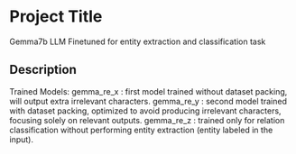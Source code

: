 # Project Title

Gemma7b LLM Finetuned for entity extraction and classification task 

## Description

Trained Models:
gemma_re_x : first model trained without dataset packing, will output extra irrelevant characters.
gemma_re_y : second model trained with dataset packing, optimized to avoid producing irrelevant characters, focusing solely on relevant outputs.
gemma_re_z : trained only for relation classification without performing entity extraction (entity labeled in the input).
